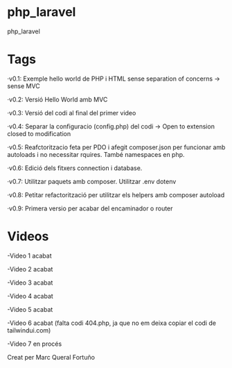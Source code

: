 # php_laravel
php_laravel

# Tags
·v0.1: Exemple hello world de PHP i HTML sense separation of concerns -> sense MVC

·v0.2: Versió Hello World amb MVC

·v0.3: Versió del codi al final del primer video

·v0.4: Separar la configuracio (config.php) del codi -> Open to extension closed to modification

·v0.5: Reafctoritzacio feta per PDO i afegit composer.json per funcionar amb autoloads i no necessitar rquires. També namespaces en php.

·v0.6: Edició dels fitxers connection i database.

·v0.7: Utilitzar paquets amb composer. Utilitzar .env dotenv

·v0.8: Petitar refactorització per utilitzar els helpers amb composer autoload

·v0.9: Primera versio per acabar del encaminador o router


# Videos
-Video 1 acabat

-Video 2 acabat

-Video 3 acabat

-Video 4 acabat

-Video 5 acabat

-Video 6 acabat (falta codi 404.php, ja que no em deixa copiar el codi de tailwindui.com)

-Video 7 en procés





Creat per Marc Queral Fortuño
